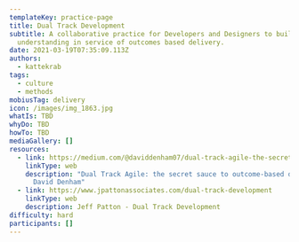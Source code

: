 ```yaml
---
templateKey: practice-page
title: Dual Track Development
subtitle: A collaborative practice for Developers and Designers to build shared
  understanding in service of outcomes based delivery.
date: 2021-03-19T07:35:09.113Z
authors:
  - kattekrab
tags:
  - culture
  - methods
mobiusTag: delivery
icon: /images/img_1863.jpg
whatIs: TBD
whyDo: TBD
howTo: TBD
mediaGallery: []
resources:
  - link: https://medium.com/@daviddenham07/dual-track-agile-the-secret-sauce-to-outcome-based-development-601f6003ea73
    linkType: web
    description: "Dual Track Agile: the secret sauce to outcome-based development by
      David Denham"
  - link: https://www.jpattonassociates.com/dual-track-development
    linkType: web
    description: Jeff Patton - Dual Track Development
difficulty: hard
participants: []
---
```

